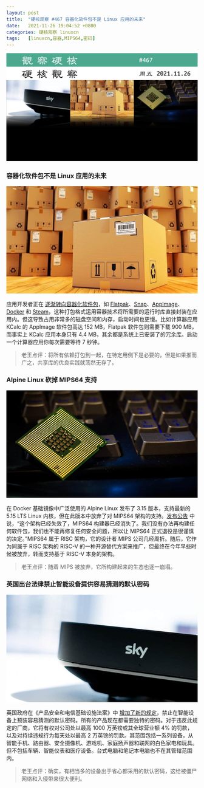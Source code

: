 ```yaml
---
layout: post
title:	"硬核观察 #467 容器化软件包不是 Linux 应用的未来"
date:	2021-11-26 19:04:52 +0800 
categories:	硬核观察 linuxcn 
tags:	[linuxcn,容器,MIPS64,密码]
---
```



![](/Asserts/Images/album/202111/26/190350dqxyvvvi8vg84xgn.jpg)


### 容器化软件包不是 Linux 应用的未来


![](/Asserts/Images/album/202111/26/190358gexxhzhqxxfh9qxq.jpg)


应用开发者正在 [逐渐转向容器化软件包](https://ludocode.com/blog/flatpak-is-not-the-future)，如 [Flatpak](https://www.flatpak.org/)、[Snap](https://snapcraft.io/)、[AppImage](https://appimage.org/)、[Docker](https://www.docker.com/) 和 [Steam](https://store.steampowered.com/)，这种打包格式运用容器技术将所需要的运行时库直接封装在应用内。但这导致占用非常多的磁盘空间和内存，启动时间也更慢。比如计算器应用 KCalc 的 AppImage 软件包高达 152 MB，Flatpak 软件包则需要下载 900 MB，而事实上 KCalc 应用本身只有 4.4 MB，其余都是系统上已安装了的冗余库。启动一个计算器应用你每次需要等待 7 秒钟。



> 
> 老王点评：将所有依赖打包到一起，在特定用例下是必要的，但是如果推而广之，共享库的优良实践就荡然无存了。
> 
> 
> 


### Alpine Linux 砍掉 MIPS64 支持


![](/Asserts/Images/album/202111/26/190415z7x5c5ulel6z75m7.jpg)


在 Docker 基础镜像中广泛使用的 Alpine Linux 发布了 3.15 版本，支持最新的 5.15 LTS Linux 内核，但在此版本中放弃了对 MIPS64 架构的支持。[发布公告](https://alpinelinux.org/posts/Alpine-3.15.0-released.html) 中说，“这个架构已经失效了，MIPS64 构建器已经消失了。我们没有办法再构建任何软件包，我们也不能再修复任何安全问题，所以让 MIPS64 正式退役是很谨慎的决定。”MIPS64 属于 RISC 架构，它的设计者 MIPS 公司几经周折。随后，它作为同属于 RISC 架构的 RISC-V 的一种开源替代方案来推广，但最终在今年早些时候被放弃，转而支持基于 RISC-V 本身的架构。



> 
> 老王点评：随着 MIPS 被放弃，它所构建起来的生态也逐一崩塌。
> 
> 
> 


### 英国出台法律禁止智能设备提供容易猜测的默认密码


![](/Asserts/Images/album/202111/26/190436b9afyrs91bi2ao15.jpg)


英国政府在《产品安全和电信基础设施法案》中 [增加了新的规定](https://www.bbc.com/news/technology-59400762)，禁止在智能设备上预装容易猜测的默认密码。所有的产品现在都需要独特的密码。对于违反此规定的厂商，它将有权对公司处以最高 1000 万英镑或其全球营业额 4% 的罚款，以及对持续违规行为每天处以最高 2 万英镑的罚款。其范围包括一系列设备，从智能手机、路由器、安全摄像机、游戏机、家庭扬声器和联网的白色家电和玩具。但不包括车辆、智能仪表和医疗设备。台式电脑和笔记本电脑也不在其管辖范围内。



> 
> 老王点评：确实，有相当多的设备出于省心都采用的默认密码，这给被僵尸网络和入侵带来很大便利。
> 
> 
>
